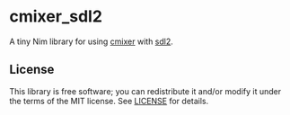 # cmixer_sdl2
A tiny Nim library for using [cmixer](https://github.com/rxi/cmixer-nim) with
[sdl2](https://github.com/nim-lang/sdl2).

## License
This library is free software; you can redistribute it and/or modify it under
the terms of the MIT license. See [LICENSE](LICENSE) for details.
